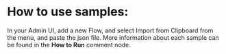 # How to use samples:

In your Admin UI, add a new Flow, and select Import from Clipboard from the menu, and paste the json file. 
More information about each sample can be found in the **How to Run** comment node.
